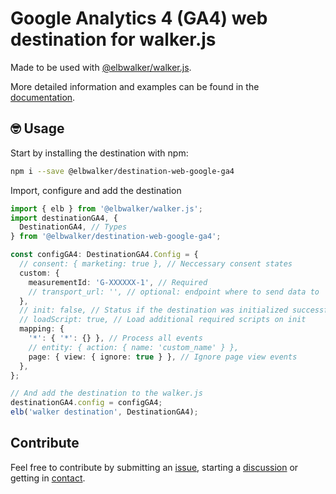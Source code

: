 # Google Analytics 4 (GA4) web destination for walker.js

Made to be used with [@elbwalker/walker.js](https://github.com/elbwalker/walker.js).

More detailed information and examples can be found in the [documentation](https://docs.elbwalker.com/).

## 🤓 Usage

Start by installing the destination with npm:

```sh
npm i --save @elbwalker/destination-web-google-ga4
```

Import, configure and add the destination

```ts
import { elb } from '@elbwalker/walker.js';
import destinationGA4, {
  DestinationGA4, // Types
} from '@elbwalker/destination-web-google-ga4';

const configGA4: DestinationGA4.Config = {
  // consent: { marketing: true }, // Neccessary consent states
  custom: {
    measurementId: 'G-XXXXXX-1', // Required
    // transport_url: '', // optional: endpoint where to send data to
  },
  // init: false, // Status if the destination was initialized successfully or should be skipped
  // loadScript: true, // Load additional required scripts on init
  mapping: {
    '*': { '*': {} }, // Process all events
    // entity: { action: { name: 'custom_name' } },
    page: { view: { ignore: true } }, // Ignore page view events
  },
};

// And add the destination to the walker.js
destinationGA4.config = configGA4;
elb('walker destination', DestinationGA4);
```

## Contribute

Feel free to contribute by submitting an [issue](https://github.com/elbwalker/walker.js/issues), starting a [discussion](https://github.com/elbwalker/walker.js/discussions) or getting in [contact](https://calendly.com/elb-alexander/30min).
